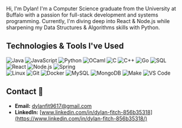
<!--
**dfitch96/dfitch96** is a ✨ _special_ ✨ repository because its `README.md` (this file) appears on your GitHub profile.

Here are some ideas to get you started:

- 🔭 I’m currently working on ...
- 🌱 I’m currently learning ...
- 👯 I’m looking to collaborate on ...
- 🤔 I’m looking for help with ...
- 💬 Ask me about ...
- 📫 How to reach me: ...
- 😄 Pronouns: ...
- ⚡ Fun fact: ...
-->
Hi, I'm Dylan!
I'm a Computer Science graduate from the University at Buffalo with a passion for full-stack development and systems programming.
Currently, I'm diving deep into React & Node.js while sharpening my Data Structures & Algorithms skills with Python.

## Technologies & Tools I've Used
![Java](https://img.shields.io/badge/Java-%23ED8B00.svg?style=for-the-badge&logo=openjdk&logoColor=white)  ![JavaScript](https://img.shields.io/badge/JavaScript-%23F7DF1E.svg?style=for-the-badge&logo=javascript&logoColor=black)  ![Python](https://img.shields.io/badge/Python-%233776AB.svg?style=for-the-badge&logo=python&logoColor=white)  ![OCaml](https://img.shields.io/badge/OCaml-%23EC6813.svg?style=for-the-badge&logo=ocaml&logoColor=white)  ![C](https://img.shields.io/badge/C-%2300599C.svg?style=for-the-badge&logo=c&logoColor=white)  ![C++](https://img.shields.io/badge/C++-%2300599C.svg?style=for-the-badge&logo=c%2B%2B&logoColor=white)  ![Go](https://img.shields.io/badge/Go-%2300ADD8.svg?style=for-the-badge&logo=go&logoColor=white)  ![SQL](https://img.shields.io/badge/SQL-%2300758F.svg?style=for-the-badge&logo=sqlite&logoColor=white)   
![React](https://img.shields.io/badge/React-%2361DAFB.svg?style=for-the-badge&logo=react&logoColor=black) ![Node.js](https://img.shields.io/badge/Node-%23ED8B00.svg?style=for-the-badge&logo=openjdk&logoColor=white) ![Spring](https://img.shields.io/badge/Spring-%236DB33F.svg?style=for-the-badge&logo=spring&logoColor=white)  
![Linux](https://img.shields.io/badge/Linux-%23FCC624.svg?style=for-the-badge&logo=linux&logoColor=black)  ![Git](https://img.shields.io/badge/Git-%23F05032.svg?style=for-the-badge&logo=git&logoColor=white)  ![Docker](https://img.shields.io/badge/Docker-%230db7ed.svg?style=for-the-badge&logo=docker&logoColor=white)  ![MySQL](https://img.shields.io/badge/MySQL-%234479A1.svg?style=for-the-badge&logo=mysql&logoColor=white)  ![MongoDB](https://img.shields.io/badge/MongoDB-%2347A248.svg?style=for-the-badge&logo=mongodb&logoColor=white)  ![Make](https://img.shields.io/badge/Make-%230078D6.svg?style=for-the-badge&logo=gnu&logoColor=white)  ![VS Code](https://img.shields.io/badge/VS%20Code-%23007ACC.svg?style=for-the-badge&logo=visual-studio-code&logoColor=white)

## Contact 📧
- __Email:__ [dylanfit9617@gmail.com](mailto:dylanfit9617@gmail.com)
- __LinkedIn:__ [www.linkedin.com/in/dylan-fitch-856b35318](https://www.linkedin.com/in/dylan-fitch-856b35318/)
